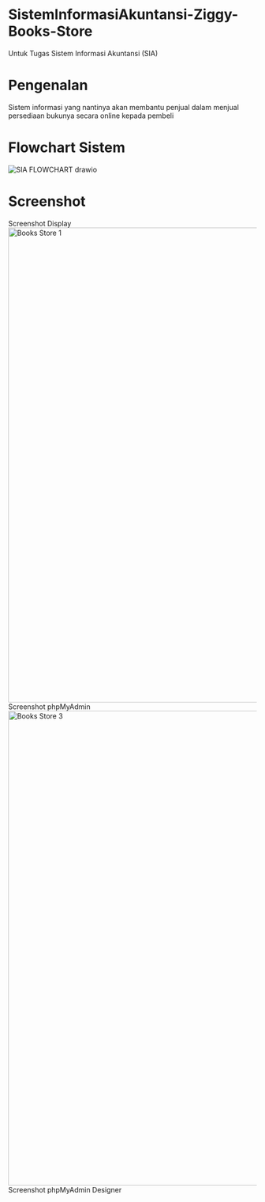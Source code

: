 # SistemInformasiAkuntansi-Ziggy-Books-Store
Untuk Tugas Sistem Informasi Akuntansi (SIA)
# Pengenalan
Sistem informasi yang nantinya akan membantu penjual dalam menjual persediaan bukunya secara online kepada pembeli
# Flowchart Sistem
![SIA FLOWCHART drawio](https://github.com/mumtazmahal/SistemInformasiAkuntansi-Ziggy-Books-Store/assets/152580884/93f7f6fb-e079-4b0f-a55c-8630814ea704)
# Screenshot
Screenshot Display
<img width="960" alt="Books Store 1" src="https://github.com/mumtazmahal/SistemInformasiAkuntansi-Ziggy-Books-Store/assets/152580884/895e89cd-bcd5-4461-8da8-81d1f966e754">
Screenshot phpMyAdmin
<img width="960" alt="Books Store 3" src="https://github.com/mumtazmahal/SistemInformasiAkuntansi-Ziggy-Books-Store/assets/152580884/60f49ea7-d350-4038-95d8-a0e0dd5bd109">
Screenshot phpMyAdmin Designer
